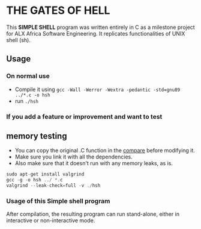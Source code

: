 # THE GATES OF HELL

This **SIMPLE SHELL** program was written entirely in C as a milestone project for ALX Africa Software Engineering. It replicates functionalities of UNIX shell (sh).

## Usage

### On normal use

* Compile it using ```gcc -Wall -Werror -Wextra -pedantic -std=gnu89 ../*.c -o hsh```
* run ```./hsh```

### If you add a feature or improvement and want to test

## memory testing

* You can copy the original .C function in the [compare](./compare.md) before modifying it.
* Make sure you link it with all the dependencies.
* Also make sure that it doesn't run with any memory leaks, as is.

```C
sudo apt-get install valgrind
gcc -g -o hsh ../ *.c
valgrind --leak-check=full -v ./hsh

```

### Usage of this Simple shell program

After compilation, the resulting program can run stand-alone, either in interactive or non-interactive mode.

